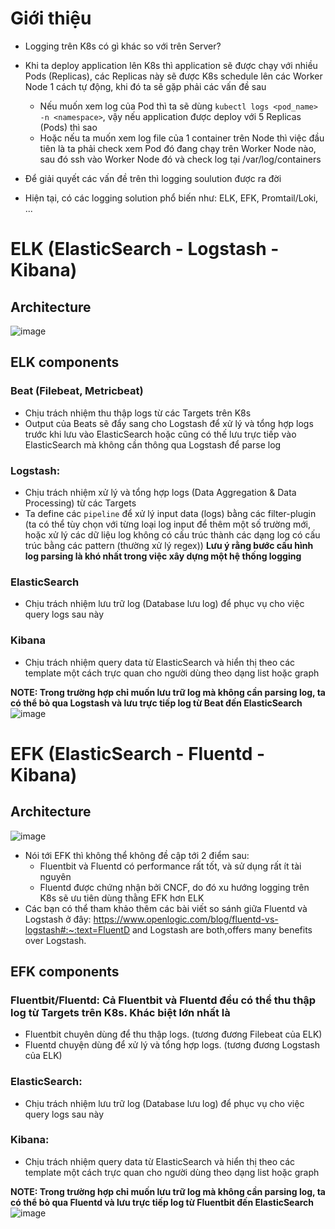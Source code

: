 # Giới thiệu
- Logging trên K8s có gì khác so với trên Server?
- Khi ta deploy application lên K8s thì application sẽ được chạy với nhiều Pods (Replicas), các Replicas này sẽ được K8s schedule lên các Worker Node 1 cách tự động, khi đó ta sẽ gặp phải các vấn đề sau
  - Nếu muốn xem log của Pod thì ta sẽ dùng `kubectl logs <pod_name> -n <namespace>`, vậy nếu application được deploy với 5 Replicas (Pods) thì sao
  - Hoặc nếu ta muốn xem log file của 1 container trên Node thì việc đầu tiên là ta phải check xem Pod đó đang chạy trên Worker Node nào, sau đó ssh vào Worker Node đó và check log tại /var/log/containers

- Để giải quyết các vấn đề trên thì logging soulution được ra đời
- Hiện tại, có các logging solution phổ biến như: ELK, EFK, Promtail/Loki, ...

# ELK (ElasticSearch - Logstash - Kibana)
## Architecture
![image](https://github.com/user-attachments/assets/6b25bdf8-7a8b-474b-89d0-1b20b0a4ffb9)

## ELK components
### Beat (Filebeat, Metricbeat)
- Chịu trách nhiệm thu thập logs từ các Targets trên K8s
- Output của Beats sẽ đẩy sang cho Logstash để xử lý và tổng hợp logs trước khi lưu vào ElasticSearch hoặc cũng có thế lưu trực tiếp vào ElasticSearch mà không cần thông qua Logstash để parse log

### Logstash: 
- Chịu trách nhiệm xử lý và tổng hợp logs (Data Aggregation & Data Processing) từ các Targets
- Ta define các `pipeline` để xử lý input data (logs) bằng các filter-plugin (ta có thể tùy chọn với từng loại log input để thêm một số trường mới, hoặc xử lý các dữ liệu log không có cấu trúc thành các dạng log có cấu trúc bằng các pattern (thường xử lý regex))
**Lưu ý rằng bước cấu hình log parsing là khó nhất trong việc xây dựng một hệ thống logging**

### ElasticSearch
- Chịu trách nhiệm lưu trữ log (Database lưu log) để phục vụ cho việc query logs sau này

### Kibana
- Chịu trách nhiệm query data từ ElasticSearch và hiển thị theo các template một cách trực quan cho người dùng theo dạng list hoặc graph

**NOTE: Trong trường hợp chỉ muốn lưu trữ log mà không cần parsing log, ta có thể bỏ qua Logstash và lưu trực tiếp log từ Beat đến ElasticSearch**<br>
![image](https://github.com/user-attachments/assets/73025db2-73f0-4ffd-b733-60f37ac6501d)

# EFK (ElasticSearch - Fluentd - Kibana)
## Architecture
![image](https://github.com/user-attachments/assets/3edb2b85-daa5-4300-826c-b23dc030a9f7)

- Nói tới EFK thì không thể không đề cập tới 2 điểm sau:
  - Fluentbit và Fluentd có performance rất tốt, và sử dụng rất ít tài nguyên
  - Fluentd được chứng nhận bởi CNCF, do đó xu hướng logging trên K8s sẽ ưu tiên dùng thằng EFK hơn ELK
- Các bạn có thể tham khảo thêm các bài viết so sánh giữa Fluentd và Logstash ở đây: https://www.openlogic.com/blog/fluentd-vs-logstash#:~:text=FluentD and Logstash are both,offers many benefits over Logstash.

## EFK components
### Fluentbit/Fluentd: Cả Fluentbit và Fluentd đều có thể thu thập log từ Targets trên K8s. Khác biệt lớn nhất là
- Fluentbit chuyên dùng để thu thập logs. (tương đương Filebeat của ELK)
- Fluentd chuyện dùng để xử lý và tổng hợp logs. (tương đương Logstash của ELK)

### ElasticSearch:
- Chịu trách nhiệm lưu trữ log (Database lưu log) để phục vụ cho việc query logs sau này

### Kibana:
- Chịu trách nhiệm query data từ ElasticSearch và hiển thị theo các template một cách trực quan cho người dùng theo dạng list hoặc graph

**NOTE: Trong trường hợp chỉ muốn lưu trữ log mà không cần parsing log, ta có thể bỏ qua Fluentd và lưu trực tiếp log từ Fluentbit đến ElasticSearch**
![image](https://github.com/user-attachments/assets/64583779-3a2d-48f0-ac75-4d54b854bbb0)
